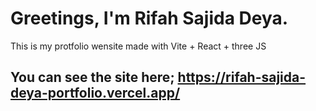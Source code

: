 # Greetings, I'm Rifah Sajida Deya.
This is my protfolio wensite made with Vite + React + three JS

## You can see the site here; https://rifah-sajida-deya-portfolio.vercel.app/
